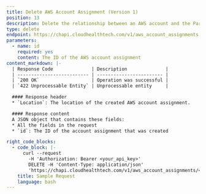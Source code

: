 ```yaml
---
title: Delete AWS Account Assignment (Version 1)
position: 13
description: Delete the relationship between an AWS account and the Partner Customer to which it was assigned.
type: delete
endpoint: https://chapi.cloudhealthtech.com/v1/aws_account_assignments
parameters:
  - name: id
    required: yes
    content: The ID of the AWS account assignment
content_markdown: |-
  | Response Code              | Description              |
  | -------------------------- | ------------------------ |
  | `200 OK`                   | Operation was successful |
  | `422 Unprocessable Entity` | Unprocessable entity     |

  #### Response header
  * `Location`: The location of the created AWS account assignment.

  #### Response content
  A JSON object that contains these fields:
  * All the fields in the request
  * `id`: The ID of the account assignment that was created

right_code_blocks:
  - code_block: |-
      curl --request
        -H 'Authorization: Bearer <your_api_key>'
        DELETE -H 'Content-Type: application/json'
        'https://chapi.cloudhealthtech.com/v1/aws_account_assignments/<id>'
    title: Sample Request
    language: bash
---
```

